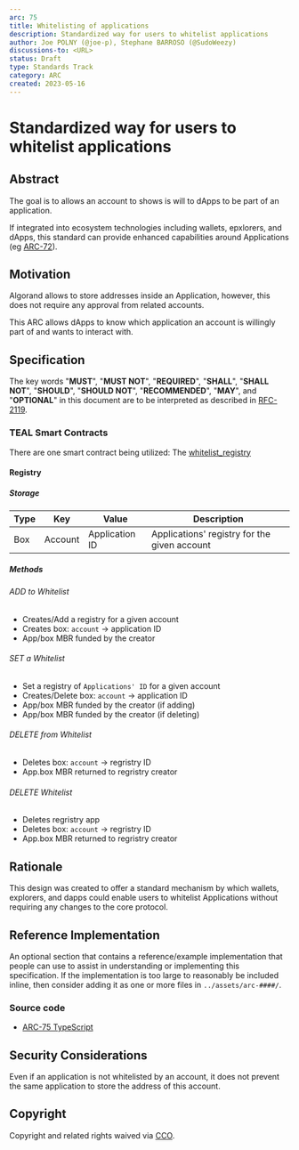 ```yaml
---
arc: 75
title: Whitelisting of applications
description: Standardized way for users to whitelist applications
author: Joe POLNY (@joe-p), Stephane BARROSO (@SudoWeezy)
discussions-to: <URL>
status: Draft
type: Standards Track
category: ARC
created: 2023-05-16
---
```


# Standardized way for users to whitelist applications 

## Abstract
The goal is to allows an account to shows is will to dApps to be part of an application.

If integrated into ecosystem technologies including wallets, epxlorers, and dApps, this standard can provide enhanced capabilities around Applications (eg [ARC-72](arc-0072.md)).

## Motivation
Algorand allows to store addresses inside an Application, however, this does not require any approval from related accounts.

This ARC allows dApps to know which application an account is willingly part of and wants to interact with.

## Specification
The key words "**MUST**", "**MUST NOT**", "**REQUIRED**", "**SHALL**", "**SHALL NOT**", "**SHOULD**", "**SHOULD NOT**", "**RECOMMENDED**", "**MAY**", and "**OPTIONAL**" in this document are to be interpreted as described in <a href="https://www.ietf.org/rfc/rfc2119.txt">RFC-2119</a>.

### TEAL Smart Contracts

There are one smart contract being utilized: The [whitelist_registry](../assets/arc-0075/whitelist_registry.ts)

#### Registry

##### Storage

| Type | Key     | Value          | Description                                  |
| ---- | ------- | -------------- | -------------------------------------------- |
| Box  | Account | Application ID | Applications' registry for the given account |

##### Methods

###### ADD to Whitelist
* Creates/Add a registry for a given account
* Creates box: `account` -> application ID
* App/box MBR funded by the creator

###### SET a Whitelist
* Set a registry of `Applications' ID` for a given account
* Creates/Delete box: `account` -> application ID
* App/box MBR funded by the creator (if adding)
* App/box MBR funded by the creator (if deleting)

###### DELETE from Whitelist
* Deletes box: `account` -> regristry ID
* App.box MBR returned to regristry creator

###### DELETE Whitelist
* Deletes regristry app
* Deletes box: `account` -> regristry ID
* App.box MBR returned to regristry creator

## Rationale
This design was created to offer a standard mechanism by which wallets, explorers, and dapps could enable users to whitelist Applications without requiring any changes to the core protocol.  

## Reference Implementation
An optional section that contains a reference/example implementation that people can use to assist in understanding or implementing this specification.  If the implementation is too large to reasonably be included inline, then consider adding it as one or more files in `../assets/arc-####/`.

### Source code
* [ARC-75 TypeScript](../assets/arc-0075/whitelist_registry.ts)

## Security Considerations
Even if an application is not whitelisted by an account, it does not prevent the same application to store the address of this account.

## Copyright
Copyright and related rights waived via <a href="https://creativecommons.org/publicdomain/zero/1.0/">CCO</a>.